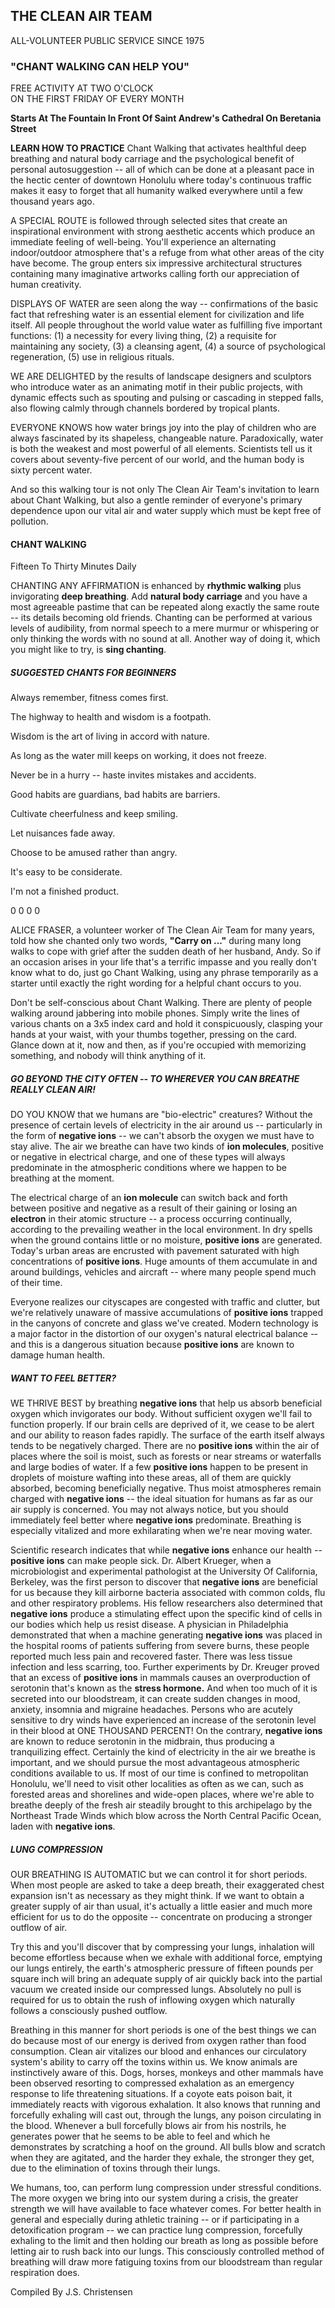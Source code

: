 <main>

## THE CLEAN AIR TEAM
ALL-VOLUNTEER PUBLIC SERVICE SINCE 1975

### "CHANT WALKING CAN HELP YOU"
<div class="centered">
FREE ACTIVITY AT TWO O'CLOCK<br>
ON THE FIRST FRIDAY OF EVERY MONTH

**Starts At The Fountain In Front Of Saint Andrew's Cathedral On Beretania Street**
</div>
<!-- 0 0 0 0 TODO: four dots -->

**LEARN HOW TO PRACTICE** Chant Walking that activates healthful deep breathing and natural body carriage and the psychological benefit of personal autosuggestion -- all of which can be done at a pleasant pace in the hectic center of downtown Honolulu where today's continuous traffic makes it easy to forget that all humanity walked everywhere until a few thousand years ago.

A SPECIAL ROUTE is followed through selected sites that create an inspirational environment with strong aesthetic accents which produce an immediate feeling of well-being. You'll experience
an alternating indoor/outdoor atmosphere that's a refuge from what other areas of the city have become. The group enters six impressive architectural structures containing many imaginative artworks calling forth our appreciation of human creativity.

DISPLAYS OF WATER are seen along the way -- confirmations of the basic fact that refreshing water is an essential element for civilization and life itself. All people throughout the world value water as fulfilling five important functions:
(1) a necessity for every living thing, (2) a requisite for maintaining any society, (3) a cleansing agent, (4) a source of psychological regeneration, (5) use in religious rituals.

WE ARE DELIGHTED by the results of landscape designers and sculptors who introduce water as an animating motif in their public projects, with dynamic effects such as spouting and pulsing or cascading in stepped falls, also flowing calmly through channels bordered by tropical plants.

EVERYONE KNOWS how water brings joy into the play of children who are always fascinated by its shapeless, changeable nature. Paradoxically, water is both the weakest and most powerful of all elements. Scientists tell us it covers about seventy-five percent of our world, and the human body is sixty percent water.

And so this walking tour is not only The Clean Air Team's invitation to learn about Chant Walking, but also a gentle reminder of everyone's primary dependence upon our vital air and water supply which must be kept free of pollution.

#### CHANT WALKING 
<div class="centered">Fifteen To Thirty Minutes Daily</div>

CHANTING ANY AFFIRMATION is enhanced by __rhythmic walking__ plus invigorating __deep breathing__. Add __natural body carriage__ and you have a most agreeable pastime that can be repeated along exactly the same route -- its details becoming old friends.
Chanting can be performed at various levels of audibility, from normal speech to a mere murmur or whispering or only thinking the words with no sound at all. Another way of doing it, which you might like to try, is __sing chanting__.

##### SUGGESTED CHANTS FOR BEGINNERS

Always remember, fitness comes first.

The highway to health and wisdom is a footpath.

Wisdom is the art of living in accord with nature.

As long as the water mill keeps on working, it does not freeze.

Never be in a hurry -- haste invites mistakes and accidents.

Good habits are guardians, bad habits are barriers.

Cultivate cheerfulness and keep smiling.

Let nuisances fade away.

Choose to be amused rather than angry.

It's easy to be considerate.

I'm not a finished product.

0 0 0 0

ALICE FRASER, a volunteer worker of The Clean Air Team for many years, told how she chanted only two words, **"Carry on ..."** during many long walks to cope with grief after the sudden death of her husband, Andy. So if an occasion arises in your life that's a terrific impasse and you really don't know what to do, just go Chant Walking, using any phrase temporarily as a starter until exactly the right wording for a helpful chant occurs to you.

Don't be self-conscious about Chant Walking. There are plenty of people walking around jabbering into mobile phones. Simply write the lines of various chants on a 3x5 index card and hold it conspicuously, clasping your hands at your waist, with your thumbs together, pressing on the card. Glance down at it, now and then, as if you're occupied with memorizing something, and nobody will think anything of it.

##### GO BEYOND THE CITY OFTEN -- TO WHEREVER YOU CAN BREATHE REALLY CLEAN AIR!

DO YOU KNOW that we humans are "bio-electric" creatures? Without the presence of certain levels of electricity in the air around us -- particularly in the form of __negative ions__ -- we can't absorb the oxygen we must have to stay alive. The air we breathe can have two kinds of __ion molecules__, positive or negative
in electrical charge, and one of these types will always predominate in the atmospheric conditions where we happen to be breathing at the moment.

The electrical charge of an __ion molecule__ can switch back and forth between positive and negative as a result of their gaining or losing an __electron__ in their atomic structure -- a process occurring continually, according to the prevailing weather in the local environment. In dry spells when the ground contains little or no moisture, __positive ions__ are generated. Today's urban areas are encrusted with pavement saturated with high concentrations of __positive ions__. Huge amounts of them accumulate in and around buildings, vehicles and aircraft -- where many people spend much of their time.

Everyone realizes our cityscapes are congested with traffic and clutter, but we're relatively unaware of massive accumulations of __positive ions__ trapped in the canyons of concrete and glass we've created. Modern technology is a major factor in the distortion of our oxygen's natural electrical balance -­and this is a dangerous situation because __positive ions__ are known to damage human health.

##### WANT TO FEEL BETTER?

WE THRIVE BEST by breathing __negative ions__ that help us absorb beneficial oxygen which invigorates our body. Without sufficient oxygen we'll fail to function properly. If our brain cells are deprived of it, we cease to be alert and our ability to reason fades rapidly.
The surface of the earth itself always tends to be negatively charged. There are no __positive ions__ within the air of places where the soil is moist, such as forests or near streams or waterfalls and large bodies of water. If a few __positive ions__ happen to be present in droplets of moisture wafting into these
areas, all of them are quickly absorbed, becoming beneficially negative. Thus moist atmospheres remain charged with __negative ions__ -- the ideal situation for humans as far as our air supply is concerned. You may not always notice, but you should immediately feel better where __negative ions__ predominate. Breathing is especially vitalized and more exhilarating when we're near moving water.

Scientific research indicates that while __negative ions__ enhance our health -- __positive ions__ can make people sick. Dr. Albert Krueger, when a microbiologist and experimental pathologist at the University Of California, Berkeley, was the first person to discover that __negative ions__ are beneficial for us because they kill airborne bacteria associated with common colds, flu and other respiratory problems. His fellow researchers also determined that __negative ions__ produce a stimulating effect upon the specific kind of cells in our bodies which help us resist disease. A physician in Philadelphia demonstrated that when a machine generating __negative ions__ was placed in the hospital rooms of patients suffering from severe burns, these people reported much less pain and recovered faster. There was less tissue infection and less scarring, too. Further experiments
by Dr. Kreuger proved that an excess of __positive ions__ in mammals causes an overproduction of serotonin that's known as the **stress hormone.** And when
too much of it is secreted into our bloodstream, it can create sudden changes in mood, anxiety, insomnia and migraine headaches. Persons who are acutely sensitive to dry winds have experienced an increase of the serotonin level in their blood at ONE THOUSAND PERCENT! On the contrary, __negative ions__ are known to reduce serotonin in the midbrain, thus producing a tranquilizing effect.
Certainly the kind of electricity in the air we breathe is important, and we should pursue the most advantageous atmospheric conditions available to us. If most of our time is confined to metropolitan Honolulu, we'll need to visit
other localities as often as we can, such as forested areas and shorelines and wide-open places, where we're able to breathe deeply of the fresh air steadily brought to this archipelago by the Northeast Trade Winds which blow across the North Central Pacific Ocean, laden with __negative ions__.

##### LUNG COMPRESSION

OUR BREATHING IS AUTOMATIC but we can control it for short periods. When most people are asked to take a deep breath, their exaggerated chest expansion isn't as necessary as they might think. If we want to obtain a greater supply of air than usual, it's actually a little easier and much more efficient for us to do the opposite -- concentrate on producing a stronger outflow of air.

Try this and you'll discover that by compressing your lungs, inhalation will become effortless because when we exhale with additional force, emptying our lungs entirely, the earth's atmospheric pressure of fifteen pounds per square inch will bring an adequate supply of air quickly back into the partial vacuum we created inside our compressed lungs. Absolutely no pull is required for us to obtain the rush of inflowing oxygen which naturally follows a consciously pushed outflow.

Breathing in this manner for short periods is one of the best things we can do because most of our energy is derived from oxygen rather than food consumption. Clean air vitalizes our blood and enhances our circulatory system's ability
to carry off the toxins within us. We know animals are instinctively aware of this. Dogs, horses, monkeys and other mammals have been observed resorting to compressed exhalation as an emergency response to life threatening situations. If a coyote eats poison bait, it immediately reacts with vigorous exhalation.
It also knows that running and forcefully exhaling will cast out, through the lungs, any poison circulating in the blood. Whenever a bull forcefully blows air from his nostrils, he generates power that he seems to be able to feel and which he demonstrates by scratching a hoof on the ground. All bulls blow and scratch when they are agitated, and the harder they exhale, the stronger they get, due to the elimination of toxins through their lungs.

We humans, too, can perform lung compression under stressful conditions. The more oxygen we bring into our system during a crisis, the greater strength we will have available to face whatever comes. For better health in general and especially during athletic training -- or if participating in a detoxification program -- we can practice lung compression, forcefully exhaling to the limit and then holding our breath as long as possible before letting air to rush back into our lungs. This consciously controlled method of breathing will draw more fatiguing toxins from our bloodstream than regular respiration does.

<div class="centered">
Compiled By J.S. Christensen
</div>

</main>